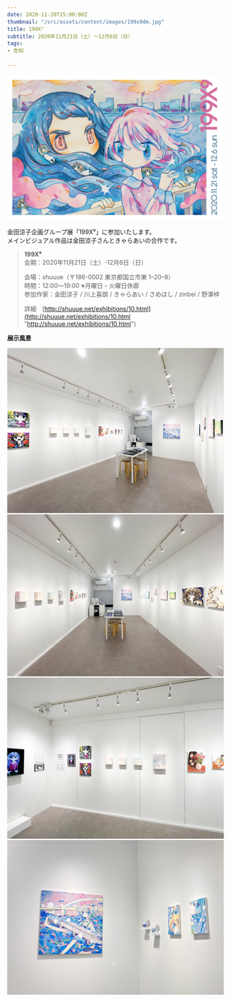 ```yaml
---
date: 2020-11-20T15:00:00Z
thumbnail: "/src/assets/content/images/199x9dm.jpg"
title: 199X⁹
subtitle: 2020年11月21日（土）～12月6日（日）
tags:
- 告知

---
```

![](/src/assets/content/images/199x9dm.jpg)

金田涼子企画グループ展「199X⁹」に参加いたします。  
メインビジュアル作品は金田涼子さんときゃらあいの合作です。

> **199X⁹**  
> 会期：2020年11月21日（土）-12月6日（日）
>
> 会場：shuuue（〒186-0002 東京都国立市東 1–20–8）  
> 時間：12:00～19:00 ※月曜日・火曜日休廊  
> 参加作家：金田涼子 / 川上喜朗 / きゃらあい / さめほし / zinbei / 野澤梓
>
> 詳細　[http://shuuue.net/exhibitions/10.html](http://shuuue.net/exhibitions/10.html "http://shuuue.net/exhibitions/10.html")

**展示風景**

![](/src/assets/content/images/2020_199x901.jpg)![](/src/assets/content/images/2020_199x902.jpg)![](/src/assets/content/images/2020_199x903.jpg)![](/src/assets/content/images/2020_199x904.jpg)